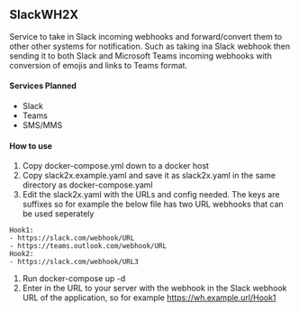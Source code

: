 ## SlackWH2X

Service to take in Slack incoming webhooks and forward/convert them to other other systems for notification. Such as taking ina Slack webhook then sending it to both Slack and Microsoft Teams incoming webhooks with conversion of emojis and links to Teams format.

#### Services Planned
 * Slack
 * Teams
 * SMS/MMS

 #### How to use
  1. Copy docker-compose.yml down to a docker host
  1. Copy slack2x.example.yaml and save it as slack2x.yaml in the same directory as docker-compose.yaml
  1. Edit the slack2x.yaml with the URLs and config needed. The keys are suffixes so for example the below file has two URL webhooks that can be used seperately
```
Hook1:
- https://slack.com/webhook/URL
- https://teams.outlook.com/webhook/URL
Hook2:
- https://slack.com/webhook/URL3
```
  1. Run docker-compose up -d
  1. Enter in the URL to your server with the webhook in the Slack webhook URL of the application, so for example https://wh.example.url/Hook1